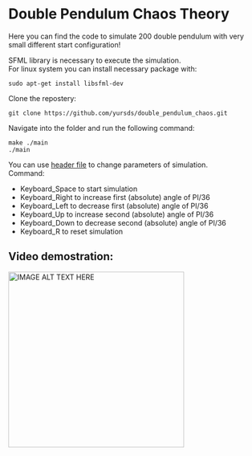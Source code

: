 # Double Pendulum Chaos Theory

Here you can find the code to simulate 200 double pendulum with very small different start configuration!

SFML library is necessary to execute the simulation.  
For linux system you can install necessary package with:

    sudo apt-get install libsfml-dev

Clone the repostery:

    git clone https://github.com/yursds/double_pendulum_chaos.git

Navigate into the folder and run the following command:

    make ./main
    ./main

You can use [header file](./include/double_pendulum.h) to change parameters of simulation.  
Command:
* Keyboard_Space to start simulation
* Keyboard_Right to increase first (absolute) angle of PI/36
* Keyboard_Left to decrease first (absolute) angle of PI/36
* Keyboard_Up to increase second (absolute) angle of PI/36
* Keyboard_Down to decrease second (absolute) angle of PI/36
* Keyboard_R to reset simulation
  



## Video demostration:

<img src="image/video_doublePendulum.gif" alt="IMAGE ALT TEXT HERE" width="350" height="350">
